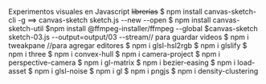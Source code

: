 Experimentos visuales en Javascript
~~librerías~~
$ npm install canvas-sketch-cli -g ==> canvas-sketch sketch.js --new --open
$ npm install canvas-sketch-util
$npm install @ffmpeg-installer/ffmpeg --global
$canvas-sketch sketch-03.js --output=output/03 --stream// para guardar videos
$ npm i tweakpane //para agregar editores
$ npm i glsl-hsl2rgb
$ npm i glslify
$ npm i three
$ npm i convex-hull
$ npm i camera-project
$ npm i perspective-camera
$ npm i gl-matrix
$ npm i bezier-easing
$ npm i load-asset
$ npm i glsl-noise
$ npm i gl
$ npm i pngjs
$ npm i density-clustering